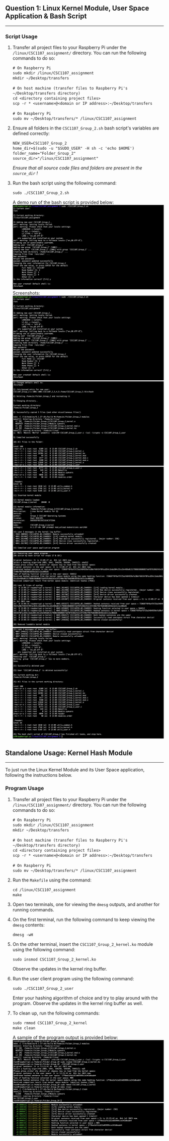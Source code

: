 ## Question 1: Linux Kernel Module, User Space Application & Bash Script
---
### Script Usage
1. Transfer all project files to your Raspberry Pi under the `/linux/CSC1107_assignment/` directory. You can run the following commands to do so:
    ```
    # On Raspberry Pi
    sudo mkdir /linux/CSC1107_assignment
    mkdir ~/Desktop/transfers

    # On host machine (transfer files to Raspberry Pi's ~/Desktop/transfers directory)
    cd <directory containing project files>
    scp -r * <username>@<domain or IP address>:~/Desktop/transfers 

    # On Raspberry Pi
    sudo mv ~/Desktop/transfers/* /linux/CSC1107_assignment
    ```

2. Ensure all folders in the `CSC1107_Group_2.sh` bash script's variables are defined correctly:
    ```
    NEW_USER=CSC1107_Group_2
    home_dir=$(sudo -u "$SUDO_USER" -H sh -c 'echo $HOME')	
    folder_name="Folder_Group_2" 							
    source_dir="/linux/CSC1107_assignment"
    ```
    *Ensure that all source code files and folders are present in the `source_dir` !*

3. Run the bash script using the following command:
    ```
    sudo ./CSC1107_Group_2.sh
    ```

    A demo run of the bash script is provided below:
    [![Bash_Run](/docs/bash_1.png)](/docs/bash_run.mov)
    Screenshots:
    ![Bash_1](/docs/bash_1.png)
    ![Bash_2](/docs/bash_2.png)
    ![Bash_3](/docs/bash_3.png)
    ![Bash_4](/docs/bash_4.png)
    ![Bash_5](/docs/bash_5.png)

## Standalone Usage: Kernel Hash Module
---
To just run the Linux Kernel Module and its User Space application, following the instructions below.

### Program Usage
1. Transfer all project files to your Raspberry Pi under the `/linux/CSC1107_assignment/` directory. You can run the following commands to do so:
    ```
    # On Raspberry Pi
    sudo mkdir /linux/CSC1107_assignment
    mkdir ~/Desktop/transfers

    # On host machine (transfer files to Raspberry Pi's ~/Desktop/transfers directory)
    cd <directory containing project files>
    scp -r * <username>@<domain or IP address>:~/Desktop/transfers 

    # On Raspberry Pi
    sudo mv ~/Desktop/transfers/* /linux/CSC1107_assignment
    ```
2. Run the `Makefile` using the command:
    ```
    cd /linux/CSC1107_assignment
    make
    ```
3. Open two terminals, one for viewing the `dmesg` outputs, and another for running commands.
4. On the first terminal, run the following command to keep viewing the `dmesg` contents:
    ```
    dmesg -wH
    ```
5. On the other terminal, insert the `CSC1107_Group_2_kernel.ko` module using the following command:
    ```
    sudo insmod CSC1107_Group_2_kernel.ko
    ```
    Observe the updates in the kernel ring buffer.
6. Run the user client program using the following command:
    ```
    sudo ./CSC1107_Group_2_user
    ```
    Enter your hashing algorithm of choice and try to play around with the program. Observe the updates in the kernel ring buffer as well.
7. To clean up, run the following commands:
    ```
    sudo rmmod CSC1107_Group_2_kernel 
    make clean
    ```

    A sample of the program output is provided below:
    ![Standalone_1](/docs/standalone_1.png)
    ![Standalone_2](/docs/standalone_2.png)
